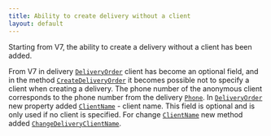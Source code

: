```yaml
---
title: Ability to create delivery without a client
layout: default
---
```

Starting from V7, the ability to create a delivery without a client has been added.

From V7 in delivery [`DeliveryOrder`](http://syrve.github.io/front.api.sdk/v7/html/T_Resto_Front_Api_Data_Orders_IDeliveryOrder.htm) client has become an optional field, and in the method [`CreateDeliveryOrder`](http://syrve.github.io/front.api.sdk/v7/html/Overload_Resto_Front_Api_Editors_IEditSession_CreateDeliveryOrder.htm) it becomes possible not to specify a client when creating a delivery.
The phone number of the anonymous client corresponds to the phone number from the delivery [`Phone`](http://syrve.github.io/front.api.sdk/v7/html/P_Resto_Front_Api_Data_Orders_IDeliveryOrder_Phone.htm).
In [`DeliveryOrder`](http://syrve.github.io/front.api.sdk/v7/html/T_Resto_Front_Api_Data_Orders_IDeliveryOrder.htm) new property added [`ClientName`](http://syrve.github.io/front.api.sdk/v7/html/P_Resto_Front_Api_Data_Orders_IDeliveryOrder_ClientName.htm) - client name. 
This field is optional and is only used if no client is specified.
For change [`ClientName`](http://syrve.github.io/front.api.sdk/v7/html/P_Resto_Front_Api_Data_Orders_IDeliveryOrder_ClientName.htm) new method added [`ChangeDeliveryClientName`](http://syrve.github.io/front.api.sdk/v7/html/M_Resto_Front_Api_IOperationService_ChangeDeliveryClientName.htm).

